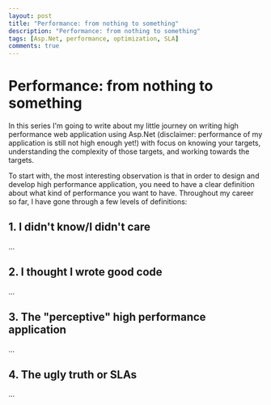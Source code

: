 ```yaml
---
layout: post
title: "Performance: from nothing to something"
description: "Performance: from nothing to something"
tags: [Asp.Net, performance, optimization, SLA]
comments: true
---
```


# Performance: from nothing to something

In this series I'm going to write about my little journey on writing high performance web application using Asp.Net (disclaimer: performance of my application is still not high enough yet!) with focus on knowing your targets, understanding the complexity of those targets, and working towards the targets. 

To start with, the most interesting observation is that in order to design and develop high performance application, you need to have a clear definition about what kind of performance you want to have. Throughout my career so far, I have gone through a few levels of definitions:

## 1. I didn't know/I didn't care
...
## 2. I thought I wrote good code
...
## 3. The "perceptive" high performance application
...
## 4. The ugly truth or SLAs
...
